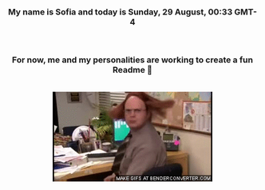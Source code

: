 


<div align="center">
<h3 >My name is Sofia and today is Sunday, 29 August, 00:33 GMT-4</h3><br>
<h3 >For now, me and my personalities are working to create a fun Readme 👋
</h3><br>
<img src='img/dwight.gif' alt='working...'/>
</div>
